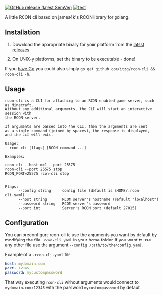 [![GitHub release (latest SemVer)](https://img.shields.io/github/v/release/itzg/rcon-cli)](https://github.com/itzg/rcon-cli/releases/latest)
[![test](https://github.com/itzg/rcon-cli/actions/workflows/test.yml/badge.svg)](https://github.com/itzg/rcon-cli/actions/workflows/test.yml)


A little RCON cli based on james4k's RCON library for golang.

## Installation

1. Download the appropriate binary for your platform from the [latest releases](https://github.com/itzg/rcon-cli/releases/latest)

2. On UNIX-y platforms, set the binary to be executable - done!

If you [have Go](https://golang.org/dl/) you could also simply `go get github.com/itzg/rcon-cli && rcon-cli -h`.

## Usage

```text
rcon-cli is a CLI for attaching to an RCON enabled game server, such as Minecraft.
Without any additional arguments, the CLI will start an interactive session with
the RCON server.

If arguments are passed into the CLI, then the arguments are sent
as a single command (joined by spaces), the response is displayed,
and the CLI will exit.

Usage:
  rcon-cli [flags] [RCON command ...]

Examples:

rcon-cli --host mc1 --port 25575
rcon-cli --port 25575 stop
RCON_PORT=25575 rcon-cli stop


Flags:
      --config string     config file (default is $HOME/.rcon-cli.yaml)
      --host string       RCON server's hostname (default "localhost")
      --password string   RCON server's password
      --port int          Server's RCON port (default 27015)
```

## Configuration

You can preconfigure rcon-cli to use the arguments you want by default by modifying the file `.rcon-cli.yaml` in your home folder. If you want to use any other file use the argument `--config /path/to/the/config.yaml`. 

Example of a `.rcon-cli.yaml` file:
```yaml
host: mydomain.com
port: 12345
password: mycustompassword
```

That way executing `rcon-cli` without arguments would connect to `mydomain.com:12345` with the password `mycustompassword` by default.
